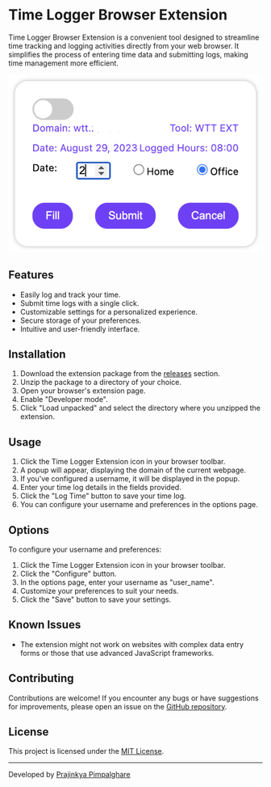# Time Logger Browser Extension

Time Logger Browser Extension is a convenient tool designed to streamline time tracking and logging activities directly from your web browser. It simplifies the process of entering time data and submitting logs, making time management more efficient.

![alt text](https://github.com/PrajinkyaPimpalghare/Time-Logger-Browser-Extension/blob/main/SampleOutput.png)
## Features

- Easily log and track your time.
- Submit time logs with a single click.
- Customizable settings for a personalized experience.
- Secure storage of your preferences.
- Intuitive and user-friendly interface.

## Installation

1. Download the extension package from the [releases](https://github.com/PrajinkyaPimpalghare/time-logger-browser-extension/releases) section.
2. Unzip the package to a directory of your choice.
3. Open your browser's extension page.
4. Enable "Developer mode".
5. Click "Load unpacked" and select the directory where you unzipped the extension.

## Usage

1. Click the Time Logger Extension icon in your browser toolbar.
2. A popup will appear, displaying the domain of the current webpage.
3. If you've configured a username, it will be displayed in the popup.
4. Enter your time log details in the fields provided.
5. Click the "Log Time" button to save your time log.
6. You can configure your username and preferences in the options page.

## Options

To configure your username and preferences:

1. Click the Time Logger Extension icon in your browser toolbar.
2. Click the "Configure" button.
3. In the options page, enter your username as "user_name".
4. Customize your preferences to suit your needs.
5. Click the "Save" button to save your settings.

## Known Issues

- The extension might not work on websites with complex data entry forms or those that use advanced JavaScript frameworks.

## Contributing

Contributions are welcome! If you encounter any bugs or have suggestions for improvements, please open an issue on the [GitHub repository](https://github.com/PrajinkyaPimpalghare/time-logger-browser-extension).

## License

This project is licensed under the [MIT License](LICENSE).

---

Developed by [Prajinkya Pimpalghare](https://github.com/PrajinkyaPimpalghare)

